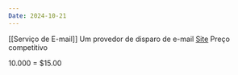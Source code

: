 ```yaml
---
Date: 2024-10-21
---
```

[[Serviço de E-mail]]
Um provedor de disparo de e-mail 
[Site](https://postmarkapp.com/pricing)
Preço competitivo  

10.000 = $15.00